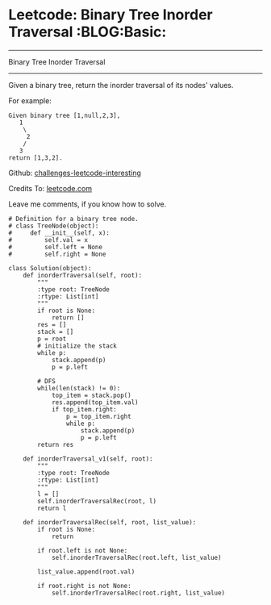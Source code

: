 # Leetcode: Binary Tree Inorder Traversal     :BLOG:Basic:


---

Binary Tree Inorder Traversal  

---

Given a binary tree, return the inorder traversal of its nodes' values.  

For example:  

    Given binary tree [1,null,2,3],
       1
        \
         2
        /
       3
    return [1,3,2].

Github: [challenges-leetcode-interesting](https://github.com/DennyZhang/challenges-leetcode-interesting/tree/master/binary-tree-inorder-traversal)  

Credits To: [leetcode.com](https://leetcode.com/problems/binary-tree-inorder-traversal/description/)  

Leave me comments, if you know how to solve.  

    # Definition for a binary tree node.
    # class TreeNode(object):
    #     def __init__(self, x):
    #         self.val = x
    #         self.left = None
    #         self.right = None
    
    class Solution(object):
        def inorderTraversal(self, root):
            """
            :type root: TreeNode
            :rtype: List[int]
            """
            if root is None:
                return []
            res = []
            stack = []
            p = root
            # initialize the stack
            while p:
                stack.append(p)
                p = p.left
    
            # DFS
            while(len(stack) != 0):
                top_item = stack.pop()
                res.append(top_item.val)
                if top_item.right:
                    p = top_item.right
                    while p:
                        stack.append(p)
                        p = p.left
            return res
    
        def inorderTraversal_v1(self, root):
            """
            :type root: TreeNode
            :rtype: List[int]
            """
            l = []
            self.inorderTraversalRec(root, l)
            return l
    
        def inorderTraversalRec(self, root, list_value):
            if root is None:
                return
    
            if root.left is not None:
                self.inorderTraversalRec(root.left, list_value)
    
            list_value.append(root.val)
    
            if root.right is not None:
                self.inorderTraversalRec(root.right, list_value)